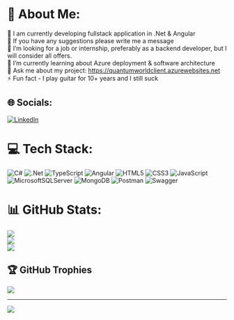 # 💫 About Me:
🔭 I am currently developing fullstack application in .Net & Angular<br>👯 If you have any suggestions please write me a message<br>🤝 I’m looking for a job or internship, preferably as a backend developer, but I will consider all offers.<br>🌱 I’m currently learning about Azure deployment & software architecture<br>💬 Ask me about my project: https://quantumworldclient.azurewebsites.net<br>⚡ Fun fact - I play guitar for 10+ years and I still suck


## 🌐 Socials:
[![LinkedIn](https://img.shields.io/badge/LinkedIn-%230077B5.svg?logo=linkedin&logoColor=white)](https://linkedin.com/in/kamil-preweda-75852026a) 

# 💻 Tech Stack:
![C#](https://img.shields.io/badge/c%23-%23239120.svg?style=plastic&logo=c-sharp&logoColor=white) ![.Net](https://img.shields.io/badge/.NET-5C2D91?style=plastic&logo=.net&logoColor=white) ![TypeScript](https://img.shields.io/badge/typescript-%23007ACC.svg?style=plastic&logo=typescript&logoColor=white) ![Angular](https://img.shields.io/badge/angular-%23DD0031.svg?style=plastic&logo=angular&logoColor=white) ![HTML5](https://img.shields.io/badge/html5-%23E34F26.svg?style=plastic&logo=html5&logoColor=white) ![CSS3](https://img.shields.io/badge/css3-%231572B6.svg?style=plastic&logo=css3&logoColor=white) ![JavaScript](https://img.shields.io/badge/javascript-%23323330.svg?style=plastic&logo=javascript&logoColor=%23F7DF1E) ![MicrosoftSQLServer](https://img.shields.io/badge/Microsoft%20SQL%20Sever-CC2927?style=plastic&logo=microsoft%20sql%20server&logoColor=white) ![MongoDB](https://img.shields.io/badge/MongoDB-%234ea94b.svg?style=plastic&logo=mongodb&logoColor=white) ![Postman](https://img.shields.io/badge/Postman-FF6C37?style=plastic&logo=postman&logoColor=white) ![Swagger](https://img.shields.io/badge/-Swagger-%23Clojure?style=plastic&logo=swagger&logoColor=white)
# 📊 GitHub Stats:
![](https://github-readme-stats.vercel.app/api?username=kamilpreweda&theme=dark&hide_border=false&include_all_commits=false&count_private=false)<br/>
![](https://github-readme-streak-stats.herokuapp.com/?user=kamilpreweda&theme=dark&hide_border=false)<br/>
![](https://github-readme-stats.vercel.app/api/top-langs/?username=kamilpreweda&theme=dark&hide_border=false&include_all_commits=false&count_private=false&layout=compact)

## 🏆 GitHub Trophies
![](https://github-profile-trophy.vercel.app/?username=kamilpreweda&theme=radical&no-frame=false&no-bg=true&margin-w=4)

---
[![](https://visitcount.itsvg.in/api?id=kamilpreweda&icon=9&color=0)](https://visitcount.itsvg.in)

<!-- Proudly created with GPRM ( https://gprm.itsvg.in ) -->
